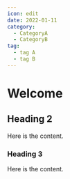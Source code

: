 ```yaml
---
icon: edit
date: 2022-01-11
category:
  - CategoryA
  - CategoryB
tag:
  - tag A
  - tag B
---
```


# Welcome

## Heading 2

Here is the content.

### Heading 3

Here is the content.